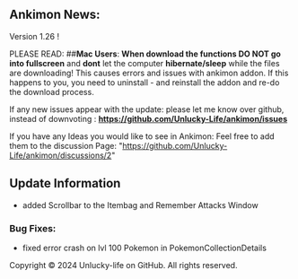 ## Ankimon News:

Version 1.26 !

PLEASE READ:
##**Mac Users**:
**When download the functions DO NOT go into fullscreen** and **dont** let the computer **hibernate/sleep** while the files are downloading! This causes errors and issues with ankimon addon. If this happens to you, you need to uninstall - and reinstall the addon and re-do the download process.

If any new issues appear with the update: please let me know over github, instead of downvoting : **https://github.com/Unlucky-Life/ankimon/issues**

If you have any Ideas you would like to see in Ankimon:
Feel free to add them to the discussion Page:
"https://github.com/Unlucky-Life/ankimon/discussions/2"

## Update Information

- added Scrollbar to the Itembag and Remember Attacks Window

### Bug Fixes:

- fixed error crash on lvl 100 Pokemon in PokemonCollectionDetails

Copyright © 2024 Unlucky-life on GitHub. All rights reserved.
